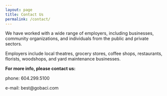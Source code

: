 ```yaml
---
layout: page
title: Contact Us
permalink: /contact/
---
```


<p>We have worked with a wide range of employers, including businesses, community organizations, and individuals from the public and private sectors.</p>

<p>Employers include local theatres, grocery stores, coffee shops, restaurants, florists, woodshops, and yard maintenance businesses.</p>

<p><strong>For more info, please contact us:</strong></p>
<p>phone: 604.299.5100</p>
<p>e-mail: best@gobaci.com</p>